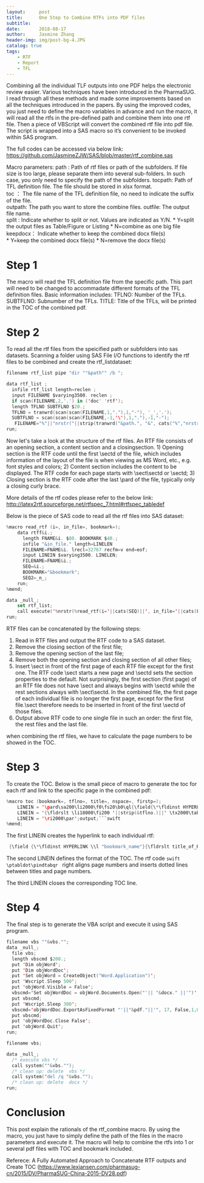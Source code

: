 ```yaml
---
layout:     post
title:      One Step to Combine RTFs into PDF files
subtitle:   
date:       2018-08-17
author:     Jasmine Zhang
header-img: img/post-bg-4.JPG
catalog: true
tags:
    - RTF 
    - Report
    - TFL
---
```


Combining all the individual TLF outputs into one PDF helps the electronic review easier. Various techniques have been introduced in the PharmaSUG. I read through all these methods and made some improvements based on all the techniques introduced in the papers. By using the improved codes, you just need to define the macro variables in advance and run the macro, it will read all the rtfs in the pre-defined path and combine them into one rtf file. Then a piece of VBScript will convert the combined rtf file into pdf file. The script is wrapped into a SAS macro so it’s convenient to be invoked within SAS program.  

The full codes can be accessed via below link:
<https://github.com/JasmineZJW/SAS/blob/master/rtf_combine.sas>   

Macro parameters:
path   : Path of rtf files or path of the subfolders. If file size is too large, please 
            separate them into several sub-folders. 
            In such case, you only need to specify the path of the subfolders.
tocpath: Path of TFL definition file. The file should be stored in xlsx format.  
toc    ： The file name of the TFL definition file, no need to indicate the suffix of the file.        
outpath: The path you want to store the combine files.
outfile: The output file name.                          
split  : Indicate whether to split or not. Values are indicated as Y/N.
            * Y=split the output files as Table/Figure or Listing 
            * N=combine as one big file
keepdocx： Indicate whether to keep the combined docx file(s)  
            * Y=keep the combined docx file(s)
            * N=remove the docx file(s)                        

# Step 1 
The macro will read the TFL definition file from the specific path. This part will need to be changed to accommadate different formats of the TFL definition files. Basic information includes:
    TFLNO: Number of the TFLs.
    SUBTFLNO: Subnumber of the TFLs.
    TITLE: Title of the TFLs, will be printed in the TOC of the combined pdf.

# Step 2
To read all the rtf files from the speicified path or subfolders into sas datasets. 
Scanning a folder using SAS File I/O functions to identify the rtf files to be combined and create the rtf_listdataset:
```swift
filename rtf_list pipe "dir ""&path"" /b ";

data rtf_list ;
  infile rtf_list length=reclen ;
  input FILENAME $varying3500. reclen ;
  if scan(FILENAME,2,'.') in ('doc' 'rtf');
  length TFLNO SUBTFLNO $20.;
  TFLNO = tranwrd(scan(scan(FILENAME,1,"."),1,"-"), '_','.');
  SUBTFLNO = scan(scan(scan(FILENAME,-1,'\'),1,"."),-1,"-");
   FILENAME="%"||"nrstr("||strip(tranwrd("&path.", "&", cats("%","nrstr", "(&)")))||'\'||strip(FILENAME)||")";
run;
```
Now let's take a look at the structure of the rtf files. An RTF file consists of an opening section, a content section and a closingsection.
    1) Opening section is the RTF code until the first \sectd of the file, which includes information of the layout of
the file is when viewing as MS Word, etc., e.g. font styles and colors;
    2) Content section includes the content to be displayed. The RTF code for each page starts with \sect\sectd or \sectd; 
    3) Closing section is the RTF code after the last \pard of the file, typically only a closing curly brace.

More details of the rtf codes please refer to the below link:
<http://latex2rtf.sourceforge.net/rtfspec_7.html#rtfspec_tabledef>

Below is the piece of SAS code to read all the rtf files into SAS dataset:
```swift
%macro read_rtf (i=, in_file=, bookmark=);
    data rtff&i.;
      length FNAME&i. $80. BOOKMARK $40.;
      infile "&in_file." length=LINELEN
      FILENAME=FNAME&i. lrecl=32767 recfm=v end=eof;
      input LINEIN $varying3500. LINELEN; 
      FILENAME=FNAME&i.;
      SEQ=&i.;
      BOOKMARK="&bookmark";
      SEQ2=_n_;
    run;
%mend;

data _null_;
    set rtf_list;
    call execute('%nrstr(%read_rtf(i='||cats(SEQ)||', in_file='||cats(FILENAME)||', bookmark='||cats(BOOKMARK)||'))');
run;
```

RTF files can be concatenated by the following steps:
1. Read in RTF files and output the RTF code to a SAS dataset.
2. Remove the closing section of the first file;
3. Remove the opening section of the last file;
4. Remove both the opening section and closing section of all other files;
5. Insert \sect in front of the first page of each RTF file except for the first one. The RTF code \sect starts a new
page and \sectd sets the section properties to the default. Not surprisingly, the first section (first page) of an RTF
file does not have \sect and always begins with \sectd while the rest sections always with \sect\sectd. In the combined file, the first page of each individual file is no longer the first page, except for the first file.\sect
therefore needs to be inserted in front of the first \sectd of those files.
6. Output above RTF code to one single file in such an order: the first file, the rest files and the last file.

when combining the rtf files, we have to calculate the page numbers to be showed in the TOC.

# Step 3
To create the TOC.
Below is the small piece of macro to generate the toc for each rtf and link to the specific page in the combined pdf:

```swift
%macro toc (bookmark=, tflno=, title=, nspace=, firstp=);
    LINEIN = '\pard\sa200\li2000\f0\fs20\b0\ql{\field{\*\fldinst HYPERLINK  \\l "'||strip(&bookmark.)||'"}'; output;
    LINEIN = '{\fldrslt \li18000\fi200 '||strip(&tflno.)||' \tx2000\tab '||strip(&title.)||' \ptabldot\pindtabqr '||strip(&firstp.)||'}}'; output;
    LINEIN = '\ri2000\par';output;```swift 
%mend;
```
The first LINEIN creates the hyperlink to each individual rtf:
```swift 
 {\field {\*\fldinst HYPERLINK \\l "bookmark_name"}{\fldrslt title_of_RTF_output}}
```
The second LINEIN defines the format of the TOC. The rtf code ```swift \ptabldot\pindtabqr ``` right aligns page numbers and inserts dotted lines between titles and page numbers.

The third LINEIN closes the corresponding TOC line.

# Step 4
The final step is to generate the VBA script and execute it using SAS program.
```swift
filename vbs ""&vbs."";
data _null_;
  file vbs;
  length vbscmd $200.;
  put 'Dim objWord';
  put 'Dim objWordDoc';
  put 'Set objWord = CreateObject("Word.Application")';
  put 'Wscript.Sleep 500';
  put 'objWord.Visible = False';
  vbscmd='Set objWordDoc = objWord.Documents.Open("'|| "&docx." ||'")';
  put vbscmd;
  put 'Wscript.Sleep 300';
  vbscmd='objWordDoc.ExportAsFixedFormat "'||"&pdf."||'", 17, False,1,0,1,1,0,False,True,2,False,True,False';
  put vbscmd;
  put 'objWordDoc.Close False';
  put 'objWord.Quit';
run;

filename vbs;

data _null_;
  /* execute vbs */
  call system(""&vbs."");
  /* clean up: delete  vbs */
  call system("del /q "&vbs."");
  /* clean up: delete  docx */
run;
```

# Conclusion
This post explain the rationals of the rtf_combine macro. By using the macro, you just have to simply define the path of the files in the macro parameters and execute it. The macro will help to combine the rtfs into 1 or several pdf files with TOC and bookmark included.

Referece:
A Fully Automated Approach to Concatenate RTF outputs and Create TOC (<https://www.lexjansen.com/pharmasug-cn/2015/DV/PharmaSUG-China-2015-DV28.pdf>)
